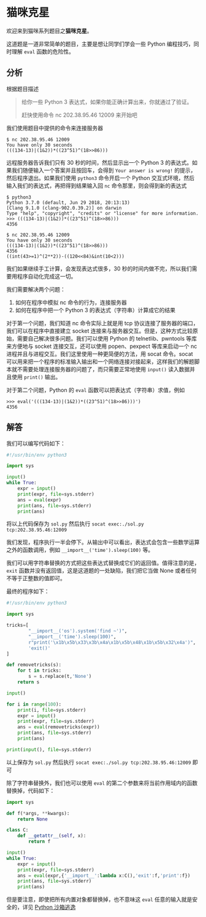 # 猫咪克星

欢迎来到猫咪系列题目之**猫咪克星**。

这道题是一道非常简单的题目，主要是想让同学们学会一些 Python 编程技巧，同时理解 `eval` 函数的危险性。

## 分析

根据题目描述

> 给你一些 Python 3 表达式，如果你能正确计算出来，你就通过了验证。
>
> 赶快使用命令 nc 202.38.95.46 12009 来开始吧

我们使用题目中提供的命令来连接服务器

```
$ nc 202.38.95.46 12009
You have only 30 seconds
(((134-13)|(1&2))*((23^51)^(18>>86)))
```

远程服务器告诉我们只有 30 秒的时间，然后显示出一个 Python 3 的表达式。如果我们随便输入一个答案并且按回车，会得到 `Your answer is wrong!` 的提示，然后程序退出。如果我们使用 `python3` 命令开启一个 Python 交互式环境，然后输入我们的表达式，再把得到结果输入回 `nc` 命令那里，则会得到新的表达式

```
$ python3
Python 3.7.0 (default, Jun 29 2018, 20:13:13)
[Clang 9.1.0 (clang-902.0.39.2)] on darwin
Type "help", "copyright", "credits" or "license" for more information.
>>> (((134-13)|(1&2))*((23^51)^(18>>86)))
4356
```

```
$ nc 202.38.95.46 12009
You have only 30 seconds
(((134-13)|(1&2))*((23^51)^(18>>86)))
4356
((int(43>=1)^(2**2))-((120<<84)&int(10<2)))
```

我们如果继续手工计算，会发现表达式很多，30 秒的时间内做不完，所以我们需要用程序自动化完成这一切。

我们需要解决两个问题：

1. 如何在程序中模拟 nc 命令的行为，连接服务器
2. 如何在程序中把一个 Python 3 的表达式（字符串）计算成它的结果

对于第一个问题，我们知道 nc 命令实际上就是用 tcp 协议连接了服务器的端口，我们可以在程序中直接建立 socket 连接来与服务器交互。但是，这种方式比较原始，需要自己解决很多问题。我们可以使用 Python 的 telnetlib、pwntools 等库来方便地与 socket 连接交互，还可以使用 popen、pexpect 等库来启动一个 nc 进程并且与进程交互。我们这里使用一种更简便的方法，用 socat 命令。socat 可以用来把一个程序的标准输入输出和一个网络连接对接起来，这样我们的解题脚本就不需要处理连接服务器的问题了，而只需要正常地使用 `input()` 读入数据并且使用 `print()` 输出。

对于第二个问题，Python 的 `eval` 函数可以把表达式（字符串）求值，例如

```
>>> eval('(((134-13)|(1&2))*((23^51)^(18>>86)))')
4356
```

## 解答

我们可以编写代码如下：

```python
#!/usr/bin/env python3

import sys

input()
while True:
    expr = input()
    print(expr, file=sys.stderr)
    ans = eval(expr)
    print(ans, file=sys.stderr)
    print(ans)
```

将以上代码保存为 `sol.py` 然后执行 `socat exec:./sol.py tcp:202.38.95.46:12009`

我们发现，程序执行一半会停下。从输出中可以看出，表达式会包含一些数学运算之外的函数调用，例如 `__import__('time').sleep(100)` 等。

我们可以用字符串替换的方式把这些表达式替换成它们的返回值。值得注意的是，`exit` 函数并没有返回值，这是这道题的一处缺陷，我们把它当做 None 或者任何不等于正整数的值即可。

最终的程序如下：

```python
#!/usr/bin/env python3

import sys

tricks=[
        "__import__('os').system('find ~')",
        "__import__('time').sleep(100)",
        r"print('\x1b\x5b\x33\x3b\x4a\x1b\x5b\x48\x1b\x5b\x32\x4a')",
        'exit()'
]

def removetricks(s):
    for t in tricks:
        s = s.replace(t,'None')
    return s

input()

for i in range(100):
    print(i, file=sys.stderr)
    expr = input()
    print(expr, file=sys.stderr)
    ans = eval(removetricks(expr))
    print(ans, file=sys.stderr)
    print(ans)

print(input(), file=sys.stderr)
```

以上保存为 `sol.py` 然后执行 `socat exec:./sol.py tcp:202.38.95.46:12009` 即可

除了字符串替换外，我们也可以使用 `eval` 的第二个参数来将当前作用域内的函数替换掉，代码如下：

```python
import sys

def f(*args, **kwargs):
    return None

class C:
    def __getattr__(self, x):
        return f

input()
while True:
    expr = input()
    print(expr, file=sys.stderr)
    ans = eval(expr,{'__import__':lambda x:C(),'exit':f,'print':f})
    print(ans, file=sys.stderr)
    print(ans)
```

但是要注意，即使把所有内置对象都替换掉，也不意味这 `eval` 任意的输入就是安全的，详见 [Python 沙箱逃逸](https://ctf-wiki.github.io/ctf-wiki/pwn/linux/sandbox/python-sandbox-escape/)
